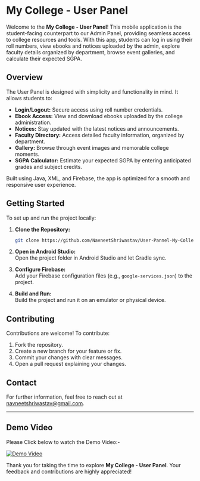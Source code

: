# My College - User Panel

Welcome to the **My College - User Panel**! This mobile application is the student-facing counterpart to our Admin Panel, providing seamless access to college resources and tools. With this app, students can log in using their roll numbers, view ebooks and notices uploaded by the admin, explore faculty details organized by department, browse event galleries, and calculate their expected SGPA.

## Overview

The User Panel is designed with simplicity and functionality in mind. It allows students to:
- **Login/Logout:** Secure access using roll number credentials.
- **Ebook Access:** View and download ebooks uploaded by the college administration.
- **Notices:** Stay updated with the latest notices and announcements.
- **Faculty Directory:** Access detailed faculty information, organized by department.
- **Gallery:** Browse through event images and memorable college moments.
- **SGPA Calculator:** Estimate your expected SGPA by entering anticipated grades and subject credits.

Built using Java, XML, and Firebase, the app is optimized for a smooth and responsive user experience.

## Getting Started

To set up and run the project locally:

1. **Clone the Repository:**
   ```bash
   git clone https://github.com/NavneetShriwastav/User-Pannel-My-College.git
   ```
   
2. **Open in Android Studio:**  
   Open the project folder in Android Studio and let Gradle sync.

3. **Configure Firebase:**  
   Add your Firebase configuration files (e.g., `google-services.json`) to the project.

4. **Build and Run:**  
   Build the project and run it on an emulator or physical device.

## Contributing

Contributions are welcome! To contribute:
1. Fork the repository.
2. Create a new branch for your feature or fix.
3. Commit your changes with clear messages.
4. Open a pull request explaining your changes.

## Contact

For further information, feel free to reach out at [navneetshriwastav@gmail.com](mailto:navneetshriwastav@gmail.com).

---
## Demo Video

Please Click below to watch the Demo Video:-

[![Demo Video](https://m.media-amazon.com/images/I/61yoxKi1PaL.png)](https://youtube.com/shorts/PDbq6z7UCkw?si=pInG8Oq6PV7ejcQg)


Thank you for taking the time to explore **My College - User Panel**. Your feedback and contributions are highly appreciated!

